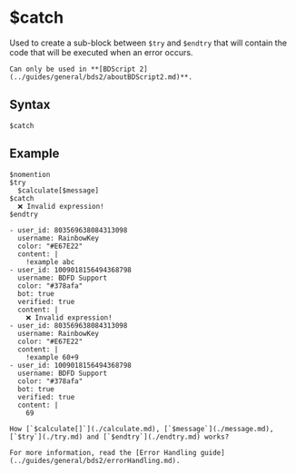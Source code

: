 # $catch
Used to create a sub-block between `$try` and `$endtry` that will contain the code that will be executed when an error occurs.

```admonish danger title="BDScript 2"
Can only be used in **[BDScript 2](../guides/general/bds2/aboutBDScript2.md)**.
```

## Syntax
```
$catch
```

## Example
```
$nomention
$try
  $calculate[$message]
$catch
  ❌ Invalid expression!
$endtry
```

```discord yaml
- user_id: 803569638084313098
  username: RainbowKey
  color: "#E67E22"
  content: |
    !example abc
- user_id: 1009018156494368798
  username: BDFD Support
  color: "#378afa"
  bot: true
  verified: true
  content: |
    ❌ Invalid expression!
- user_id: 803569638084313098
  username: RainbowKey
  color: "#E67E22"
  content: |
    !example 60+9
- user_id: 1009018156494368798
  username: BDFD Support
  color: "#378afa"
  bot: true
  verified: true
  content: |
    69
```

```admonish question title="What is this?"
How [`$calculate[]`](./calculate.md), [`$message`](./message.md), [`$try`](./try.md) and [`$endtry`](./endtry.md) works?
```

```admonish info title="Read more"
For more information, read the [Error Handling guide](../guides/general/bds2/errorHandling.md).
```
